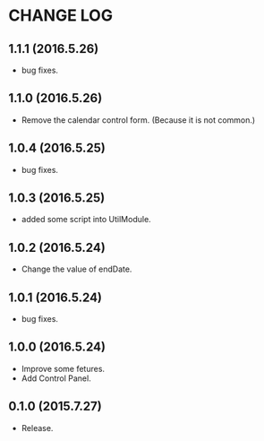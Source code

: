 # CHANGE LOG

## 1.1.1 (2016.5.26)
- bug fixes.

## 1.1.0 (2016.5.26)
- Remove the calendar control form. (Because it is not common.)

## 1.0.4 (2016.5.25)
- bug fixes.

## 1.0.3 (2016.5.25)
- added some script into UtilModule.

## 1.0.2 (2016.5.24)
- Change the value of endDate.

## 1.0.1 (2016.5.24)
- bug fixes.

## 1.0.0 (2016.5.24)
- Improve some fetures.
- Add Control Panel.

## 0.1.0 (2015.7.27)
- Release.

